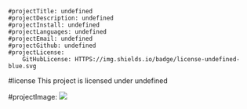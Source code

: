 
    #projectTitle: undefined
    #projectDescription: undefined
    #projectInstall: undefined
    #projectLanguages: undefined
    #projectEmail: undefined
    #projectGithub: undefined
    #projectLicense: 
        GitHubLicense: HTTPS://img.shields.io/badge/license-undefined-blue.svg
        
   #license 
        This project is licensed under undefined
        
   #projectImage: 
        ![](N)
        
    